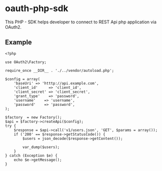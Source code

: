 oauth-php-sdk
==================

This PHP - SDK helps developer to connect to REST Api php application via OAuth2.

Example
-------
```
<?php

use OAuth2\Factory;

require_once __DIR__ . './../vendor/autoload.php';

$config = array(
    'baseUri' => 'htttp://api.example.com',
    'client_id'     => 'client_id',
    'client_secret' => 'client_secret',
    'grant_type'    => 'password',
    'username'    => 'username',
    'password'    => 'password',
);

$factory  = new Factory();
$api = $factory->createApi($config);
try {
    $response = $api->call('v1/users.json', 'GET', $params = array());
    if ('200' == $response->getStatusCode()) {
        $users = json_decode($response->getContent());

        var_dump($users);
    }
} catch (Exception $e) {
    echo $e->getMessage();
}
```
